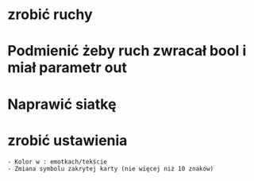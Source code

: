 # zrobić ruchy

# Podmienić żeby ruch zwracał bool i miał parametr out

# Naprawić siatkę

# zrobić ustawienia
    - Kolor w : emotkach/tekście
    - Zmiana symbolu zakrytej karty (nie więcej niż 10 znaków)